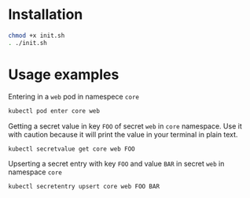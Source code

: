 # Installation
```sh
chmod +x init.sh
. ./init.sh
```

# Usage examples
Entering in a `web` pod in namespece `core`
```sh
kubectl pod enter core web
```

Getting a secret value in key `FOO` of secret `web` in `core` namespace.
Use it with caution because it will print the value in your terminal in plain text.
```sh
kubectl secretvalue get core web FOO
```

Upserting a secret entry with key `FOO` and value `BAR` in secret `web` in namespace `core`
```sh
kubectl secretentry upsert core web FOO BAR
```
